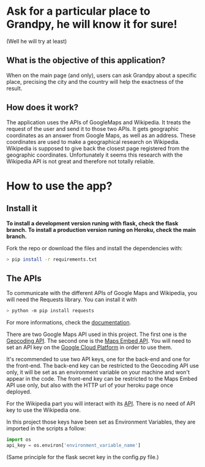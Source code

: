 # **Ask for a particular place to Grandpy, he will know it for sure!**
(Well he will try at least)

## What is the objective of this application? 

When on the main page (and only), users can ask Grandpy about a specific place, precising the city and the country will help the exactness of the result.

## How does it work?

The application uses the APIs of GoogleMaps and Wikipedia. 
It treats the request of the user and send it to those two APIs.
It gets geographic coordinates as an answer from Google Maps, as well as an address.
These coordinates are used to make a geographical research on Wikipedia.
Wikipedia is supposed to give back the closest page registered from the geographic coordinates.
Unfortunately it seems this research with the Wikipedia API is not great and therefore not totally reliable.

# **How to use the app?**

## Install it

**To install a development version runing with flask, check the flask branch.**
**To install a production version runing on Heroku, check the main branch.**

Fork the repo or download the files and install the dependencies with:
```bash
> pip install -r requirements.txt
```

## The APIs

To communicate with the different APIs of Google Maps and Wikipedia, you will need the Requests library.
You can install it with 
```bash
> python -m pip install requests
```
For more informations, check the [documentation](https://requests.readthedocs.io/en/master/).

There are two Google Maps API used in this project.
The first one is the [Geocoding API](https://developers.google.com/maps/documentation/geocoding/overview?hl=fr).
The second one is the [Maps Embed API](https://developers.google.com/maps/documentation/embed/get-started).
You will need to set an API key on the [Google Cloud Platform](https://console.cloud.google.com/getting-started) in order to use them.

It's recommended to use two API keys, one for the back-end and one for the front-end.
The back-end key can be restricted to the Geocoding API use only, it will be set as an environment variable on your machine and won't appear in the code.
The front-end key can be restricted to the Maps Embed API use only, but also with the HTTP url of your heroku page once deployed. 

For the Wikipedia part you will interact with its [API](https://www.mediawiki.org/wiki/API:Main_page).
There is no need of API key to use the Wikipedia one.

In this project those keys have been set as Environment Variables, they are imported in the scripts a follow:
```python
import os
api_key = os.environ['environment_variable_name']
```

(Same principle for the flask secret key in the config.py file.)

